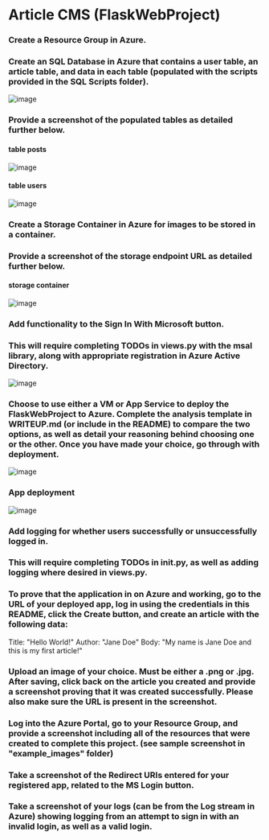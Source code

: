 # Article CMS (FlaskWebProject)
### Create a Resource Group in Azure.
### Create an SQL Database in Azure that contains a user table, an article table, and data in each table (populated with the scripts provided in the SQL Scripts folder).
![image](https://user-images.githubusercontent.com/18415884/119339179-8dcd6b00-bc99-11eb-803d-3f6831ff93b2.png)

### Provide a screenshot of the populated tables as detailed further below.
#### table posts
![image](https://user-images.githubusercontent.com/18415884/119339317-ae95c080-bc99-11eb-820a-1a192b5dad23.png)


#### table users
![image](https://user-images.githubusercontent.com/18415884/119339352-b7869200-bc99-11eb-81f8-9afec356ff25.png)


### Create a Storage Container in Azure for images to be stored in a container.
### Provide a screenshot of the storage endpoint URL as detailed further below.
#### storage container
![image](https://user-images.githubusercontent.com/18415884/119339404-c79e7180-bc99-11eb-9f7e-bde3a4fe3330.png)



### Add functionality to the Sign In With Microsoft button.
### This will require completing TODOs in views.py with the msal library, along with appropriate registration in Azure Active Directory.
![image](https://user-images.githubusercontent.com/18415884/119348159-26b5b380-bca5-11eb-8890-8b6ee887b348.png)


### Choose to use either a VM or App Service to deploy the FlaskWebProject to Azure. Complete the analysis template in WRITEUP.md (or include in the README) to compare the two options, as well as detail your reasoning behind choosing one or the other. Once you have made your choice, go through with deployment.
![image](https://user-images.githubusercontent.com/18415884/119350366-e86dc380-bca7-11eb-9ba1-a9309a00675a.png)


### App deployment
![image](https://user-images.githubusercontent.com/18415884/119350525-1f43d980-bca8-11eb-9a0e-48befe8ec8b6.png)


### Add logging for whether users successfully or unsuccessfully logged in.
### This will require completing TODOs in __init__.py, as well as adding logging where desired in views.py.
### To prove that the application in on Azure and working, go to the URL of your deployed app, log in using the credentials in this README, click the Create button, and create an article with the following data:
Title: "Hello World!"
Author: "Jane Doe"
Body: "My name is Jane Doe and this is my first article!"
### Upload an image of your choice. Must be either a .png or .jpg. After saving, click back on the article you created and provide a screenshot proving that it was created successfully. Please also make sure the URL is present in the screenshot.
### Log into the Azure Portal, go to your Resource Group, and provide a screenshot including all of the resources that were created to complete this project. (see sample screenshot in "example_images" folder)
### Take a screenshot of the Redirect URIs entered for your registered app, related to the MS Login button.
### Take a screenshot of your logs (can be from the Log stream in Azure) showing logging from an attempt to sign in with an invalid login, as well as a valid login.
